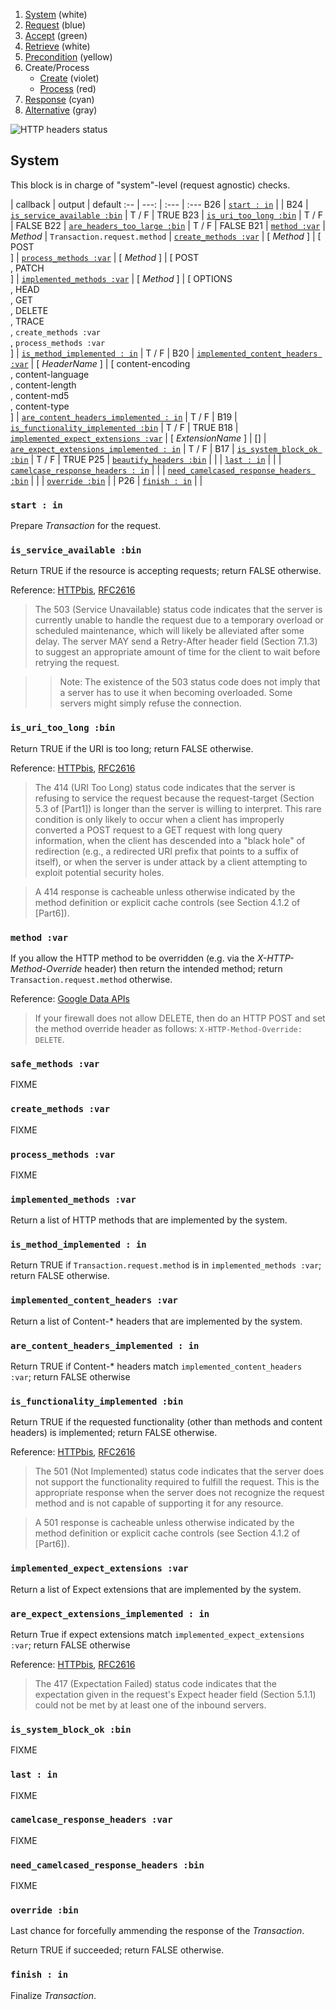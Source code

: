 1. [System](README_system.md) (white)
1. [Request](README_request.md) (blue)
1. [Accept](README_accept.md) (green)
1. [Retrieve](README_retrieve.md) (white)
1. [Precondition](README_precondition.md) (yellow)
1. Create/Process
    * [Create](README_create.md) (violet)
    * [Process](README_process.md) (red)
1. [Response](README_response.md) (cyan)
1. [Alternative](README_alternative.md) (gray)

![HTTP headers status](https://rawgithub.com/andreineculau/http-decision-diagram/master/v4/httpdd.png)

## System

This block is in charge of "system"-level (request agnostic) checks.

 | callback | output | default
:-- | ---: | :--- | :---
B26 | [`start : in`](#start--in) | |
B24 | [`is_service_available :bin`](#is_service_available-bin) | T / F | TRUE
B23 | [`is_uri_too_long :bin`](#is_uri_too_long-bin) | T / F | FALSE
B22 | [`are_headers_too_large :bin`](#are_headers_too_large-bin) | T / F | FALSE
B21 | [`method :var`](#method-var) | *Method* | `Transaction.request.method`
 | [`create_methods :var`](#create_methods-var) | [ *Method* ] | [ POST<br>]
 | [`process_methods :var`](#process_methods-var) | [ *Method* ] | [ POST<br>, PATCH<br>]
 | [`implemented_methods :var`](#implemented_methods-var) | [ *Method* ] | [ OPTIONS<br>, HEAD<br>, GET<br>, DELETE<br>, TRACE<br>, `create_methods :var`<br>, `process_methods :var`<br>]
 | [`is_method_implemented : in`](#is_method_implemented--in) | T / F |
B20 | [`implemented_content_headers :var`](#implemented_content_headers-var) | [ *HeaderName* ] | [ content-encoding<br>, content-language<br>, content-length<br>, content-md5<br>, content-type<br>]
 | [`are_content_headers_implemented : in`](#are_content_headers_implemented--in) | T / F |
B19 | [`is_functionality_implemented :bin`](#is_functionality_implemented-bin) | T / F | TRUE
B18 | [`implemented_expect_extensions :var`](#implemented_expect_extensions-var) | [ *ExtensionName* ] | []
 | [`are_expect_extensions_implemented : in`](#are_expect_extensions_implemented--in) | T / F |
B17 | [`is_system_block_ok :bin`](#is_system_block_ok-bin) | T / F | TRUE
P25 | [`beautify_headers :bin`](#beatify_headers-bin) | |
 | [`last : in`](#last--in) | |
 | [`camelcase_response_headers : in`](#camelcase_response_headers--in) | |
 | [`need_camelcased_response_headers :bin`](#need_camelcased_response_headers-bin) | |
 | [`override :bin`](#override-bin) | |
P26 | [`finish : in`](#finish--in) | |



### `start : in`

Prepare *Transaction* for the request.

### `is_service_available :bin`

Return TRUE if the resource is accepting requests; return FALSE otherwise.

Reference: [HTTPbis](http://tools.ietf.org/html/draft-ietf-httpbis-p2-semantics-22#section-6.6.4), [RFC2616](http://www.w3.org/Protocols/rfc2616/rfc2616-sec10.html#sec10.5.4)

> The 503 (Service Unavailable) status code indicates that the server is currently unable to handle the request due to a temporary overload or scheduled maintenance, which will likely be alleviated after some delay.  The server MAY send a Retry-After header field (Section 7.1.3) to suggest an appropriate amount of time for the client to wait before retrying the request.

> > Note: The existence of the 503 status code does not imply that a server has to use it when becoming overloaded.  Some servers might simply refuse the connection.

### `is_uri_too_long :bin`

Return TRUE if the URI is too long; return FALSE otherwise.

Reference: [HTTPbis](http://tools.ietf.org/html/draft-ietf-httpbis-p2-semantics-22#section-6.5.12), [RFC2616](http://www.w3.org/Protocols/rfc2616/rfc2616-sec10.html#sec10.4.15)

> The 414 (URI Too Long) status code indicates that the server is refusing to service the request because the request-target (Section 5.3 of [Part1]) is longer than the server is willing to interpret. This rare condition is only likely to occur when a client has improperly converted a POST request to a GET request with long query information, when the client has descended into a "black hole" of redirection (e.g., a redirected URI prefix that points to a suffix of itself), or when the server is under attack by a client attempting to exploit potential security holes.

> A 414 response is cacheable unless otherwise indicated by the method definition or explicit cache controls (see Section 4.1.2 of [Part6]).

### `method :var`

If you allow the HTTP method to be overridden (e.g. via the _X-HTTP-Method-Override_ header) then return the intended method; return `Transaction.request.method` otherwise.

Reference: [Google Data APIs](https://developers.google.com/gdata/docs/2.0/basics#DeletingEntry)

> If your firewall does not allow DELETE, then do an HTTP POST and set the method override header as follows: `X-HTTP-Method-Override: DELETE`.

### `safe_methods :var`

FIXME

### `create_methods :var`

FIXME

### `process_methods :var`

FIXME

### `implemented_methods :var`

Return a list of HTTP methods that are implemented by the system.

### `is_method_implemented : in`

Return TRUE if `Transaction.request.method` is in `implemented_methods :var`; return FALSE otherwise.

### `implemented_content_headers :var`

Return a list of Content-* headers that are implemented by the system.

### `are_content_headers_implemented : in`

Return TRUE if Content-* headers match `implemented_content_headers :var`; return FALSE otherwise

### `is_functionality_implemented :bin`

Return TRUE if the requested functionality (other than methods and content headers) is implemented; return FALSE otherwise.

Reference: [HTTPbis](http://tools.ietf.org/html/draft-ietf-httpbis-p2-semantics-22#section-6.6.2), [RFC2616](http://www.w3.org/Protocols/rfc2616/rfc2616-sec10.html#sec10.5.2)

> The 501 (Not Implemented) status code indicates that the server does not support the functionality required to fulfill the request.  This is the appropriate response when the server does not recognize the request method and is not capable of supporting it for any resource.

> A 501 response is cacheable unless otherwise indicated by the method definition or explicit cache controls (see Section 4.1.2 of [Part6]).

### `implemented_expect_extensions :var`

Return a list of Expect extensions that are implemented by the system.

### `are_expect_extensions_implemented : in`

Return True if expect extensions match `implemented_expect_extensions :var`; return FALSE otherwise

Reference: [HTTPbis](http://tools.ietf.org/html/draft-ietf-httpbis-p2-semantics-22#section-6.5.14), [RFC2616](http://www.w3.org/Protocols/rfc2616/rfc2616-sec10.html#sec10.4.18)

> The 417 (Expectation Failed) status code indicates that the expectation given in the request's Expect header field (Section 5.1.1) could not be met by at least one of the inbound servers.

### `is_system_block_ok :bin`

FIXME

### `last : in`

FIXME

### `camelcase_response_headers :var`

FIXME

### `need_camelcased_response_headers :bin`

FIXME

### `override :bin`

Last chance for forcefully ammending the response of the *Transaction*.

Return TRUE if succeeded; return FALSE otherwise.

### `finish : in`

Finalize *Transaction*.
